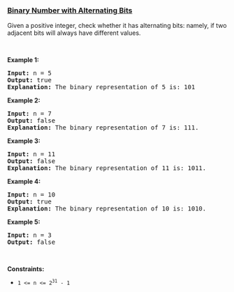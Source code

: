 ### [Binary Number with Alternating Bits](https://leetcode.com/problems/binary-number-with-alternating-bits)

<p>Given a positive integer, check whether it has alternating bits: namely, if two adjacent bits will always have different values.</p>

<p>&nbsp;</p>
<p><strong>Example 1:</strong></p>

<pre>
<strong>Input:</strong> n = 5
<strong>Output:</strong> true
<strong>Explanation:</strong> The binary representation of 5 is: 101
</pre>

<p><strong>Example 2:</strong></p>

<pre>
<strong>Input:</strong> n = 7
<strong>Output:</strong> false
<strong>Explanation:</strong> The binary representation of 7 is: 111.</pre>

<p><strong>Example 3:</strong></p>

<pre>
<strong>Input:</strong> n = 11
<strong>Output:</strong> false
<strong>Explanation:</strong> The binary representation of 11 is: 1011.</pre>

<p><strong>Example 4:</strong></p>

<pre>
<strong>Input:</strong> n = 10
<strong>Output:</strong> true
<strong>Explanation:</strong> The binary representation of 10 is: 1010.</pre>

<p><strong>Example 5:</strong></p>

<pre>
<strong>Input:</strong> n = 3
<strong>Output:</strong> false
</pre>

<p>&nbsp;</p>
<p><strong>Constraints:</strong></p>

<ul>
	<li><code>1 &lt;= n &lt;= 2<sup>31</sup> - 1</code></li>
</ul>
